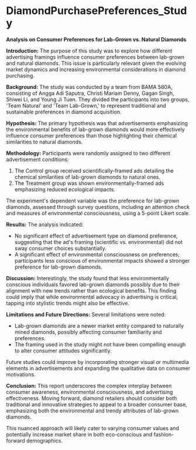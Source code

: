 # DiamondPurchasePreferences_Study

**Analysis  on Consumer Preferences for Lab-Grown vs. Natural Diamonds**

**Introduction:**
The purpose of this study was to explore how different advertising framings influence consumer preferences between lab-grown and natural diamonds. This issue is particularly relevant given the evolving market dynamics and increasing environmental considerations in diamond purchasing.

**Background:**
The study was conducted by a team from BAMA 580A, consisting of Angga Adi Saputra, Christi Mariam Denny, Gagan Singh, Shiwei Li, and Young Ji Tuen. They divided the participants into two groups, 'Team Natural' and 'Team Lab-Grown,' to represent traditional and sustainable preferences in diamond acquisition.

**Hypothesis:**
The primary hypothesis was that advertisements emphasizing the environmental benefits of lab-grown diamonds would more effectively influence consumer preferences than those highlighting their chemical similarities to natural diamonds. 

**Methodology:**
Participants were randomly assigned to two different advertisement conditions:
1. The Control group received scientifically-framed ads detailing the chemical similarities of lab-grown diamonds to natural ones.
2. The Treatment group was shown environmentally-framed ads emphasizing reduced ecological impacts.

The experiment's dependent variable was the preference for lab-grown diamonds, assessed through survey questions, including an attention check and measures of environmental consciousness, using a 5-point Likert scale.

**Results:**
The analysis indicated:
- No significant effect of advertisement type on diamond preference, suggesting that the ad's framing (scientific vs. environmental) did not sway consumer choices substantially.
- A significant effect of environmental consciousness on preferences; participants less conscious of environmental impacts showed a stronger preference for lab-grown diamonds.

**Discussion:**
Interestingly, the study found that less environmentally conscious individuals favored lab-grown diamonds possibly due to their alignment with new trends rather than ecological benefits. This finding could imply that while environmental advocacy in advertising is critical, tapping into stylistic trends might also be effective.

**Limitations and Future Directions:**
Several limitations were noted:
- Lab-grown diamonds are a newer market entity compared to naturally mined diamonds, possibly affecting consumer familiarity and preferences.
- The framing used in the study might not have been compelling enough to alter consumer attitudes significantly.

Future studies could improve by incorporating stronger visual or multimedia elements in advertisements and expanding the qualitative data on consumer motivations.

**Conclusion:**
This report underscores the complex interplay between consumer awareness, environmental consciousness, and advertising effectiveness. Moving forward, diamond retailers should consider both traditional and innovative strategies to appeal to a broader consumer base, emphasizing both the environmental and trendy attributes of lab-grown diamonds. 

This nuanced approach will likely cater to varying consumer values and potentially increase market share in both eco-conscious and fashion-forward demographics.
